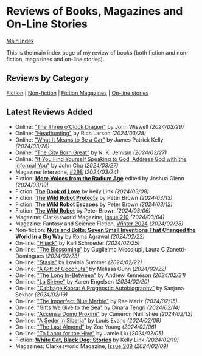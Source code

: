 # Reviews of Books, Magazines and On-Line Stories

[Main Index](../README.md)

This is the main index page of my review of books (both fiction and non-fiction, magazines and on-line stories).

## Reviews by Category

[Fiction](fiction/README.md) | [Non-fiction](nonfiction/README.md) | [Fiction Magazines](magazines/README.md) | [On-line stories](online/README.md)

## Latest Reviews Added
- Online: ["The Three o'Clock Dragon"](online/2024/20240329-ThreeOClockDragon.md) by John Wiswell *(2024/03/29)*
- Online: ["Headhunting"](online/2024/20240328-Headhunting.md) by Rich Larson *(2024/03/28)*
- Online: ["What It Means to Be a Car"](online/2024/20240328-MeansToBeACar.md) by James Patrick Kelly *(2024/03/28)*
- Online: ["The City Born Great"](online/2024/20240327-CityBornGreat.md) by N. K. Jemisin *(2024/03/27)*
- Online: ["If You Find Yourself Speaking to God, Address God with the Informal You"](online/2024/20240327-SpeakingToGodInformalYou.md) by John Chu *(2024/03/27)*
- Magazine: Interzone, [#298](magazines/Interzone/20240324-Interzone298.md) *(2024/03/24)*
- Fiction: [**More Voices from the Radium Age**](fiction/2024/20240319-MoveVoicesRadiumAge.md) edited by Joshua Glenn *(2024/03/19)*
- Fiction: [**The Book of Love**](fiction/2024/20240308-BookLove.md) by Kelly Link *(2024/03/08)*
- Fiction: [**The Wild Robot Protects**](fiction/2024/20240313-WildRobotProtects.md) by Peter Brown *(2024/03/13)*
- Fiction: [**The Wild Robot Escapes**](fiction/2024/20240312-WildRobotEscapes.md) by Peter Brown *(2024/03/12)*
- Fiction: [**The Wild Robot**](fiction/2024/20240306-WildRobot.md) by Peter Brown *(2024/03/06)*
- Magazine: Clarkesworld Magazine, [Issue 210](magazines/Clarkesworld/20240304-Clarkesworld210.md) *(2024/03/04)*
- Magazine: Fantasy and Science Fiction, [Winter 2024](magazines/FantasyAndScienceFiction/20240228-FSF202401.md) *(2024/02/28)*
- Non-fiction: [**Nuts and Bolts: Seven Small Inventions That Changed the World in a Big Way**](nonfiction/2024/20240222-NutsBolts.md) by Roma Agrawal *(2024/02/22)*
- On-line: ["Hijack"](online/2024/20240225-Hijack.md) by Karl Schroeder *(2024/02/25)*
- On-line: ["The Blossoming"](online/2024/20240223-Blossoming.md) by Guglielmo Miccolupi, Laura C Zanetti-Domingues *(2024/02/23)*
- On-line: ["Stasis"](online/2024/20240222-Statis.md) by Lovinia Summer *(2024/02/22)*
- On-line: ["A Gift of Coconuts"](online/2024/20240222-GiftCoconuts.md) by Melissa Gunn *(2024/02/22)*
- On-line: ["The Long In-Between"](online/2024/20240221-LongInBetween.md) by Andrew Kenneson *(2024/02/21)*
- On-line: ["La Sirène"](online/2024/20240220-LaSirene.md) by Karen Engelsen *(2024/02/20)*
- On-line: ["Cabbage Koora: A Prognostic Autobiography"](online/2024/20240219-CabbageKoora.md) by Sanjana Sekhar *(2024/02/19)*
- On-line: ["The Imperfect Blue Marble"](online/2024/20240215-ImperfectBlueMarble.md) by Rae Mariz *(2024/02/15)*
- On-line: ["Gifts We Give to the Sea"](online/2024/20240214-GiftsWeGiveToTheSea.md) by Dinara Tengri *(2024/02/14)*
- On-line: ["Accensa Domo Proximi"](online/2024/20240213-AccensaDomoProximi.md) by Cameron Neil Ishee *(2024/02/13)*
- On-line: ["A Seder in Siberia"](online/2024/20240209-SederSiberia.md) by Louis Evans *(2024/02/09)*
- On-line: ["The Last Almond"](online/2024/20240206-LastAlmond.md) by Zoe Young *(2024/02/06)*
- On-line: ["To Labor for the Hive"](online/2024/20240205-ToLaborForTheHive.md) by Jamie Liu *(2024/02/05)*
- Fiction: [**White Cat, Black Dog: Stories**](fiction/2024/20240219-WhiteCatBlackDog.md) by Kelly Link *(2024/02/19)*
- Magazines: Clarkesworld Magazine, [Issue 209](magazines/Clarkesworld/20240209-Clarkesworld209.md) *(2024/02/09)*
